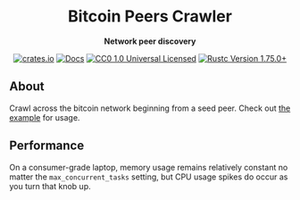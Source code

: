 <div align="center">
  <h1>Bitcoin Peers Crawler</h1>
  <p>
    <strong>Network peer discovery</strong>
  </p>

  <p>
    <a href="https://crates.io/crates/bitcoin-peers-crawler"><img alt="crates.io" src="https://img.shields.io/crates/v/bitcoin-peers-crawler.svg"/></a>
    <a href="https://docs.rs/bitcoin-peers-crawler"><img alt="Docs" src="https://img.shields.io/badge/docs-docs.rs-4d76ae"/></a>
    <a href="https://github.com/nyonson/bitcoin-peers/blob/master/LICENSE"><img alt="CC0 1.0 Universal Licensed" src="https://img.shields.io/badge/license-CC0--1.0-blue.svg"/></a>
    <a href="https://blog.rust-lang.org/2023/12/28/Rust-1.75.0/"><img alt="Rustc Version 1.75.0+" src="https://img.shields.io/badge/rustc-1.75.0%2B-lightgrey.svg"/></a>
  </p>
</div>

## About

Crawl across the bitcoin network beginning from a seed peer. Check out [the example](examples/crawler.rs) for usage.

## Performance

On a consumer-grade laptop, memory usage remains relatively constant no matter the `max_concurrent_tasks` setting, but CPU usage spikes do occur as you turn that knob up. 
